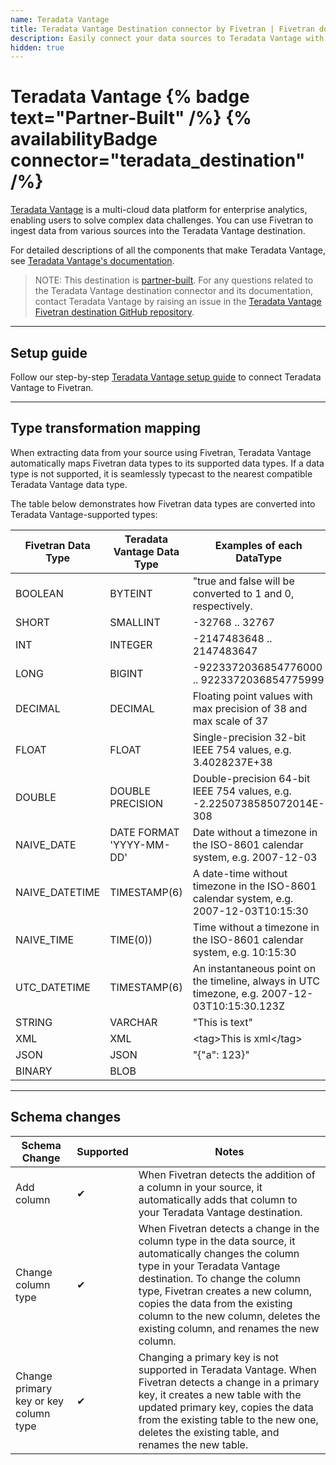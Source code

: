 ```yaml
---
name: Teradata Vantage
title: Teradata Vantage Destination connector by Fivetran | Fivetran documentation
description: Easily connect your data sources to Teradata Vantage with Fivetran. Check out our documentation to start syncing your applications, databases, and events today.
hidden: true
---
```


# Teradata Vantage {% badge text="Partner-Built" /%} {% availabilityBadge connector="teradata_destination" /%}


[Teradata Vantage](https://www.teradata.com/) is a multi-cloud data platform for enterprise analytics, enabling users to solve complex data challenges. You can use Fivetran to ingest data from various sources into the Teradata Vantage destination.

For detailed descriptions of all the components that make Teradata Vantage, see [Teradata Vantage's documentation](https://docs.teradata.com/).

> NOTE: This destination is [partner-built](/docs/partner-built-program). For any questions related to the Teradata Vantage destination connector and its documentation, contact Teradata Vantage by raising an issue in the [Teradata Vantage Fivetran destination GitHub repository](https://github.com/Teradata/fivetran-destination-connector).

----

## Setup guide

Follow our step-by-step [Teradata Vantage setup guide](/docs/destinations/teradata/setup-guide) to connect Teradata Vantage to Fivetran.

----

## Type transformation mapping

When extracting data from your source using Fivetran, Teradata Vantage automatically maps Fivetran data types to its supported data types. If a data type is not supported, it is seamlessly typecast to the nearest compatible Teradata Vantage data type.

The table below demonstrates how Fivetran data types are converted into Teradata Vantage-supported types:

| Fivetran Data Type  | Teradata Vantage Data Type | Examples of each DataType                                                                     |
|---------------------|----------------------------|-----------------------------------------------------------------------------------------------|
| BOOLEAN             | BYTEINT                    | "true and false will be converted to 1 and 0, respectively.                                   |
| SHORT               | SMALLINT                   | -32768 .. 32767                                                                               |
| INT                 | INTEGER                    | -2147483648 .. 2147483647                                                                     |
| LONG                | BIGINT                     | -9223372036854776000 .. 9223372036854775999                                                   |
| DECIMAL             | DECIMAL                    | Floating point values with max precision of 38 and max scale of 37                            |
| FLOAT               | FLOAT                      | Single-precision 32-bit IEEE 754 values, e.g. 3.4028237E+38                                   |
| DOUBLE              | DOUBLE PRECISION           | Double-precision 64-bit IEEE 754 values, e.g. -2.2250738585072014E-308                        |
| NAIVE_DATE          | DATE FORMAT 'YYYY-MM-DD'   | Date without a timezone in the ISO-8601 calendar system, e.g. 2007-12-03                      |
| NAIVE_DATETIME      | TIMESTAMP(6)               | A date-time without timezone in the ISO-8601 calendar system, e.g. 2007-12-03T10:15:30        |
| NAIVE_TIME          | TIME(0))                   | Time without a timezone in the ISO-8601 calendar system, e.g. 10:15:30                        |
| UTC_DATETIME        | TIMESTAMP(6)               | An instantaneous point on the timeline, always in UTC timezone, e.g. 2007-12-03T10:15:30.123Z |
| STRING              | VARCHAR                    | "This is text"                                                                                |
| XML                 | XML                        | \<tag\>This is xml\</tag>                                                                     |
| JSON                | JSON                       | "{"a": 123}"                                                                                  |
| BINARY              | BLOB                       |                                                                                               |

----

## Schema changes

| Schema Change          | Supported | Notes                                                                                                                                                                                                                                                                                                                                   |
|------------------------|-----------|-----------------------------------------------------------------------------------------------------------------------------------------------------------------------------------------------------------------------------------------------------------------------------------------------------------------------------------------|
| Add column                    | ✔       | When Fivetran detects the addition of a column in your source, it automatically adds that column to your Teradata Vantage destination.                                                                                                                                                                                              |
| Change column type            | ✔       | When Fivetran detects a change in the column type in the data source, it automatically changes the column type in your Teradata Vantage destination. To change the column type, Fivetran creates a new column, copies the data from the existing column to the new column, deletes the existing column, and renames the new column. |
| Change primary key or key column type | ✔       | Changing a primary key is not supported in Teradata Vantage. When Fivetran detects a change in a primary key, it creates a new table with the updated primary key, copies the data from the existing table to the new one, deletes the existing table, and renames the new table.                                                                           |
